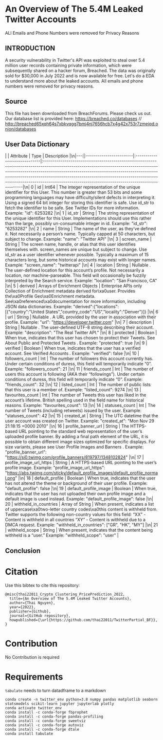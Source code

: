 # An Overview of The 5.4M Leaked Twitter Accounts

ALl Emails and Phone Numbers were removed for Privacy Reasons

## INTRODUCTION

A security vulnerability in Twitter's API was exploited to steal over 5.4 million user records containing private information, which were subsequently shared on a hacker forum, Breached. The data was originally sold for  $30,000 in July 2022 and is now available for free. Let's do a EDA to understand more about the leaked accounts. All emails and phone numbers were removed for privacy reasons.

## Source

This file has been downloaded from BreachForums. Please check us out.
Our database list is provided here: https://breached.co/databases // http://breached65xqh64s7xbkvqgg7bmj4nj7656hcb7x4g42x753r7zmejqd.onion/databases

## User Data Dictionary

|    | Attribute               | Type                         | Description                                                                                                                                                                                                                                                                                                                                                                                |\n|---:|:------------------------|:-----------------------------|:-------------------------------------------------------------------------------------------------------------------------------------------------------------------------------------------------------------------------------------------------------------------------------------------------------------------------------------------------------------------------------------------|\n|  0 | id                      | Int64                        | The integer representation of the unique identifier for this User. This number is greater than 53 bits and some programming languages may have difficulty/silent defects in interpreting it. Using a signed 64 bit integer for storing this identifier is safe. Use id_str to fetch the identifier to be safe. See Twitter IDs for more information. Example: "id": 6253282                |\n|  1 | id_str                  | String                       | The string representation of the unique identifier for this User. Implementations should use this rather than the large, possibly un-consumable integer in id. Example: "id_str": "6253282"                                                                                                                                                                                                |\n|  2 | name                    | String                       | The name of the user, as they’ve defined it. Not necessarily a person’s name. Typically capped at 50 characters, but subject to change. Example: "name": "Twitter API"                                                                                                                                                                                                                     |\n|  3 | screen_name             | String                       | The screen name, handle, or alias that this user identifies themselves with. screen_names are unique but subject to change. Use id_str as a user identifier whenever possible. Typically a maximum of 15 characters long, but some historical accounts may exist with longer names. Example: "screen_name": "twitterapi"                                                                   |\n|  4 | location                | String                       | Nullable . The user-defined location for this account’s profile. Not necessarily a location, nor machine-parseable. This field will occasionally be fuzzily interpreted by the Search service. Example: "location": "San Francisco, CA"                                                                                                                                                    |\n|  5 | derived                 | Arrays of Enrichment Objects | Enterprise APIs only Collection of Enrichment metadata derived for\xa0user. Provides the\xa0Profile Geo\xa0Enrichment metadata. See\xa0referenced\xa0documentation for more information, including JSON data dictionaries. Example: "derived":{"locations": [{"country":"United States","country_code":"US","locality":"Denver"}]}                                                                        |\n|  6 | url                     | String                       | Nullable . A URL provided by the user in association with their profile. Example: "url": "https://developer.twitter.com"                                                                                                                                                                                                                                                                   |\n|  7 | description             | String                       | Nullable . The user-defined UTF-8 string describing their account. Example: "description": "The Real Twitter API."                                                                                                                                                                                                                                                                         |\n|  8 | protected               | Boolean                      | When true, indicates that this user has chosen to protect their Tweets. See About Public and Protected Tweets . Example: "protected": true                                                                                                                                                                                                                                                 |\n|  9 | verified                | Boolean                      | When true, indicates that the user has a verified account. See Verified Accounts . Example: "verified": false                                                                                                                                                                                                                                                                              |\n| 10 | followers_count         | Int                          | The number of followers this account currently has. Under certain conditions of duress, this field will temporarily indicate “0”. Example: "followers_count": 21                                                                                                                                                                                                                           |\n| 11 | friends_count           | Int                          | The number of users this account is following (AKA their “followings”). Under certain conditions of duress, this field will temporarily indicate “0”. Example: "friends_count": 32                                                                                                                                                                                                         |\n| 12 | listed_count            | Int                          | The number of public lists that this user is a member of. Example: "listed_count": 9274                                                                                                                                                                                                                                                                                                    |\n| 13 | favourites_count        | Int                          | The number of Tweets this user has liked in the account’s lifetime. British spelling used in the field name for historical reasons. Example: "favourites_count": 13                                                                                                                                                                                                                        |\n| 14 | statuses_count          | Int                          | The number of Tweets (including retweets) issued by the user. Example: "statuses_count": 42                                                                                                                                                                                                                                                                                                |\n| 15 | created_at              | String                       | The UTC datetime that the user account was created on Twitter. Example: "created_at": "Mon Nov 29 21:18:15 +0000 2010"                                                                                                                                                                                                                                                                     |\n| 16 | profile_banner_url      | String                       | The HTTPS-based URL pointing to the standard web representation of the user’s uploaded profile banner. By adding a final path element of the URL, it is possible to obtain different image sizes optimized for specific displays. For size variants, please see User Profile Images and Banners . Example: "profile_banner_url": "https://si0.twimg.com/profile_banners/819797/1348102824" |\n| 17 | profile_image_url_https | String                       | A HTTPS-based URL pointing to the user’s profile image. Example: "profile_image_url_https": "https://abs.twimg.com/sticky/default_profile_images/default_profile_normal.png"                                                                                                                                                                                                               |\n| 18 | default_profile         | Boolean                      | When true, indicates that the user has not altered the theme or background of their user profile. Example: "default_profile": false                                                                                                                                                                                                                                                        |\n| 19 | default_profile_image   | Boolean                      | When true, indicates that the user has not uploaded their own profile image and a default image is used instead. Example: "default_profile_image": false                                                                                                                                                                                                                                   |\n| 20 | withheld_in_countries   | Array of String              | When present, indicates a list of uppercase\xa0two-letter country codes\xa0this content is withheld from. Twitter supports the following non-country values for this field: “XX” - Content is withheld in all countries “XY” - Content is withheld due to a DMCA request. Example: "withheld_in_countries": ["GR", "HK", "MY"]                                                                   |\n| 21 | withheld_scope          | String                       | When present, indicates that the content being withheld is a “user.” Example: "withheld_scope": "user"                                                                                                                                                                                                                                                                                     |

## Conclusion


# Citation
Use this bibtex to cite this repository:

```
@misc{thai22011_Crypto_Clustering_PricePrediction_2022,
  title={An Overview of The 5.4M Leaked Twitter Accounts},
  author={Thai Nguyen},
  year={2022},
  publisher={Github},
  journal={GitHub repository},
  howpublished={\url{https://github.com/thai22011/TwitterPartial_BF}},
}
```

# Contribution
No Contribution is required


# Requirements

`tabulate` needs to turn datadframe to a markdown

```
conda create -n twitter_env python=3.8 numpy pandas matplotlib seaborn statsmodels scikit-learn jupyter jupyterlab plotly
conda activate twitter_env
conda install -c conda-forge fbprophet
conda install -c conda-forge pandas-profiling
conda install -c conda-forge sweetviz
conda install -c conda-forge autoviz
conda install -c conda-forge dtale
conda install tabulate
```
